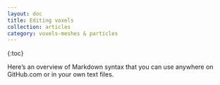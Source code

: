 ```yaml
---
layout: doc
title: Editing voxels
collection: articles
category: voxels-meshes & particles
---
```


{:toc}

Here&rsquo;s an overview of Markdown syntax that you can use anywhere on GitHub.com or in your own text files.

